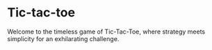 # Tic-tac-toe
Welcome to the timeless game of Tic-Tac-Toe, where strategy meets simplicity for an exhilarating challenge. 
